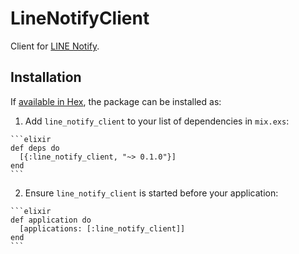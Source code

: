 # LineNotifyClient

Client for [LINE Notify](https://notify-bot.line.me/).

## Installation

If [available in Hex](https://hex.pm/packages/line_notify_client), the package can be installed as:

  1. Add `line_notify_client` to your list of dependencies in `mix.exs`:

    ```elixir
    def deps do
      [{:line_notify_client, "~> 0.1.0"}]
    end
    ```

  2. Ensure `line_notify_client` is started before your application:

    ```elixir
    def application do
      [applications: [:line_notify_client]]
    end
    ```

